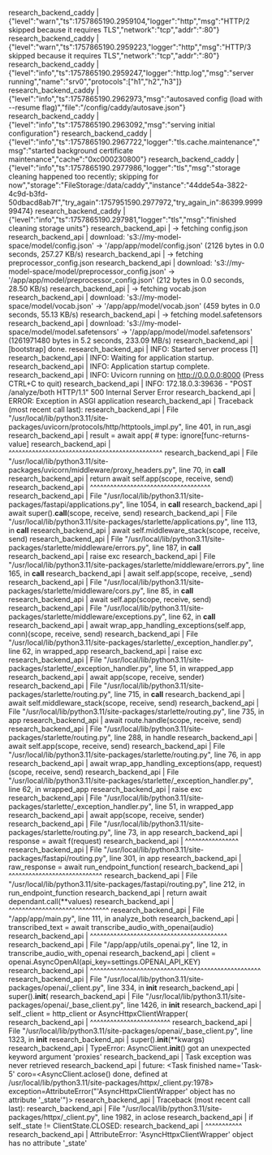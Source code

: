 research_backend_caddy  | {"level":"warn","ts":1757865190.2959104,"logger":"http","msg":"HTTP/2 skipped because it requires TLS","network":"tcp","addr":":80"}
research_backend_caddy  | {"level":"warn","ts":1757865190.2959223,"logger":"http","msg":"HTTP/3 skipped because it requires TLS","network":"tcp","addr":":80"}
research_backend_caddy  | {"level":"info","ts":1757865190.2959247,"logger":"http.log","msg":"server running","name":"srv0","protocols":["h1","h2","h3"]}
research_backend_caddy  | {"level":"info","ts":1757865190.2962973,"msg":"autosaved config (load with --resume flag)","file":"/config/caddy/autosave.json"}
research_backend_caddy  | {"level":"info","ts":1757865190.2963092,"msg":"serving initial configuration"}
research_backend_caddy  | {"level":"info","ts":1757865190.2967722,"logger":"tls.cache.maintenance","msg":"started background certificate maintenance","cache":"0xc000230800"}
research_backend_caddy  | {"level":"info","ts":1757865190.2977986,"logger":"tls","msg":"storage cleaning happened too recently; skipping for now","storage":"FileStorage:/data/caddy","instance":"44dde54a-3822-4c9d-b3fd-50dbacd8ab7f","try_again":1757951590.2977972,"try_again_in":86399.999999474}
research_backend_caddy  | {"level":"info","ts":1757865190.297981,"logger":"tls","msg":"finished cleaning storage units"}
research_backend_api    | → fetching config.json
research_backend_api    | download: 's3://my-model-space/model/config.json' -> '/app/app/model/config.json' (2126 bytes in 0.0 seconds, 257.27 KB/s)
research_backend_api    | → fetching preprocessor_config.json
research_backend_api    | download: 's3://my-model-space/model/preprocessor_config.json' -> '/app/app/model/preprocessor_config.json' (212 bytes in 0.0 seconds, 28.50 KB/s)
research_backend_api    | → fetching vocab.json
research_backend_api    | download: 's3://my-model-space/model/vocab.json' -> '/app/app/model/vocab.json' (459 bytes in 0.0 seconds, 55.13 KB/s)
research_backend_api    | → fetching model.safetensors
research_backend_api    | download: 's3://my-model-space/model/model.safetensors' -> '/app/app/model/model.safetensors' (1261971480 bytes in 5.2 seconds, 233.09 MB/s)
research_backend_api    | [bootstrap] done.
research_backend_api    | INFO:     Started server process [1]
research_backend_api    | INFO:     Waiting for application startup.
research_backend_api    | INFO:     Application startup complete.
research_backend_api    | INFO:     Uvicorn running on http://0.0.0.0:8000 (Press CTRL+C to quit)
research_backend_api    | INFO:     172.18.0.3:39636 - "POST /analyze/both HTTP/1.1" 500 Internal Server Error
research_backend_api    | ERROR:    Exception in ASGI application
research_backend_api    | Traceback (most recent call last):
research_backend_api    |   File "/usr/local/lib/python3.11/site-packages/uvicorn/protocols/http/httptools_impl.py", line 401, in run_asgi
research_backend_api    |     result = await app(  # type: ignore[func-returns-value]
research_backend_api    |              ^^^^^^^^^^^^^^^^^^^^^^^^^^^^^^^^^^^^^^^^^^^^^^
research_backend_api    |   File "/usr/local/lib/python3.11/site-packages/uvicorn/middleware/proxy_headers.py", line 70, in __call__
research_backend_api    |     return await self.app(scope, receive, send)
research_backend_api    |            ^^^^^^^^^^^^^^^^^^^^^^^^^^^^^^^^^^^^
research_backend_api    |   File "/usr/local/lib/python3.11/site-packages/fastapi/applications.py", line 1054, in __call__
research_backend_api    |     await super().__call__(scope, receive, send)
research_backend_api    |   File "/usr/local/lib/python3.11/site-packages/starlette/applications.py", line 113, in __call__
research_backend_api    |     await self.middleware_stack(scope, receive, send)
research_backend_api    |   File "/usr/local/lib/python3.11/site-packages/starlette/middleware/errors.py", line 187, in __call__
research_backend_api    |     raise exc
research_backend_api    |   File "/usr/local/lib/python3.11/site-packages/starlette/middleware/errors.py", line 165, in __call__
research_backend_api    |     await self.app(scope, receive, _send)
research_backend_api    |   File "/usr/local/lib/python3.11/site-packages/starlette/middleware/cors.py", line 85, in __call__
research_backend_api    |     await self.app(scope, receive, send)
research_backend_api    |   File "/usr/local/lib/python3.11/site-packages/starlette/middleware/exceptions.py", line 62, in __call__
research_backend_api    |     await wrap_app_handling_exceptions(self.app, conn)(scope, receive, send)
research_backend_api    |   File "/usr/local/lib/python3.11/site-packages/starlette/_exception_handler.py", line 62, in wrapped_app
research_backend_api    |     raise exc
research_backend_api    |   File "/usr/local/lib/python3.11/site-packages/starlette/_exception_handler.py", line 51, in wrapped_app
research_backend_api    |     await app(scope, receive, sender)
research_backend_api    |   File "/usr/local/lib/python3.11/site-packages/starlette/routing.py", line 715, in __call__
research_backend_api    |     await self.middleware_stack(scope, receive, send)
research_backend_api    |   File "/usr/local/lib/python3.11/site-packages/starlette/routing.py", line 735, in app
research_backend_api    |     await route.handle(scope, receive, send)
research_backend_api    |   File "/usr/local/lib/python3.11/site-packages/starlette/routing.py", line 288, in handle
research_backend_api    |     await self.app(scope, receive, send)
research_backend_api    |   File "/usr/local/lib/python3.11/site-packages/starlette/routing.py", line 76, in app
research_backend_api    |     await wrap_app_handling_exceptions(app, request)(scope, receive, send)
research_backend_api    |   File "/usr/local/lib/python3.11/site-packages/starlette/_exception_handler.py", line 62, in wrapped_app
research_backend_api    |     raise exc
research_backend_api    |   File "/usr/local/lib/python3.11/site-packages/starlette/_exception_handler.py", line 51, in wrapped_app
research_backend_api    |     await app(scope, receive, sender)
research_backend_api    |   File "/usr/local/lib/python3.11/site-packages/starlette/routing.py", line 73, in app
research_backend_api    |     response = await f(request)
research_backend_api    |                ^^^^^^^^^^^^^^^^
research_backend_api    |   File "/usr/local/lib/python3.11/site-packages/fastapi/routing.py", line 301, in app
research_backend_api    |     raw_response = await run_endpoint_function(
research_backend_api    |                    ^^^^^^^^^^^^^^^^^^^^^^^^^^^^
research_backend_api    |   File "/usr/local/lib/python3.11/site-packages/fastapi/routing.py", line 212, in run_endpoint_function
research_backend_api    |     return await dependant.call(**values)
research_backend_api    |            ^^^^^^^^^^^^^^^^^^^^^^^^^^^^^^
research_backend_api    |   File "/app/app/main.py", line 111, in analyze_both
research_backend_api    |     transcribed_text = await transcribe_audio_with_openai(audio)
research_backend_api    |                        ^^^^^^^^^^^^^^^^^^^^^^^^^^^^^^^^^^^^^^^^^
research_backend_api    |   File "/app/app/utils_openai.py", line 12, in transcribe_audio_with_openai
research_backend_api    |     client = openai.AsyncOpenAI(api_key=settings.OPENAI_API_KEY)
research_backend_api    |              ^^^^^^^^^^^^^^^^^^^^^^^^^^^^^^^^^^^^^^^^^^^^^^^^^^^
research_backend_api    |   File "/usr/local/lib/python3.11/site-packages/openai/_client.py", line 334, in __init__
research_backend_api    |     super().__init__(
research_backend_api    |   File "/usr/local/lib/python3.11/site-packages/openai/_base_client.py", line 1426, in __init__
research_backend_api    |     self._client = http_client or AsyncHttpxClientWrapper(
research_backend_api    |                                   ^^^^^^^^^^^^^^^^^^^^^^^^
research_backend_api    |   File "/usr/local/lib/python3.11/site-packages/openai/_base_client.py", line 1323, in __init__
research_backend_api    |     super().__init__(**kwargs)
research_backend_api    | TypeError: AsyncClient.__init__() got an unexpected keyword argument 'proxies'
research_backend_api    | Task exception was never retrieved
research_backend_api    | future: <Task finished name='Task-5' coro=<AsyncClient.aclose() done, defined at /usr/local/lib/python3.11/site-packages/httpx/_client.py:1978> exception=AttributeError("'AsyncHttpxClientWrapper' object has no attribute '_state'")>
research_backend_api    | Traceback (most recent call last):
research_backend_api    |   File "/usr/local/lib/python3.11/site-packages/httpx/_client.py", line 1982, in aclose
research_backend_api    |     if self._state != ClientState.CLOSED:
research_backend_api    |        ^^^^^^^^^^^
research_backend_api    | AttributeError: 'AsyncHttpxClientWrapper' object has no attribute '_state'

